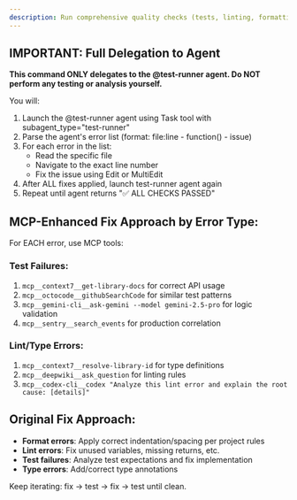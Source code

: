 ```yaml
---
description: Run comprehensive quality checks (tests, linting, formatting) and automatically fix any failures found
---
```


## IMPORTANT: Full Delegation to Agent

**This command ONLY delegates to the @test-runner agent. Do NOT perform any testing or analysis yourself.**

You will:

1. Launch the @test-runner agent using Task tool with subagent_type="test-runner"
2. Parse the agent's error list (format: file:line - function() - issue)
3. For each error in the list:
   - Read the specific file
   - Navigate to the exact line number
   - Fix the issue using Edit or MultiEdit
4. After ALL fixes applied, launch test-runner agent again
5. Repeat until agent returns "✅ ALL CHECKS PASSED"

## MCP-Enhanced Fix Approach by Error Type:

For EACH error, use MCP tools:

### Test Failures:

1. `mcp__context7__get-library-docs` for correct API usage
2. `mcp__octocode__githubSearchCode` for similar test patterns
3. `mcp__gemini-cli__ask-gemini --model gemini-2.5-pro` for logic validation
4. `mcp__sentry__search_events` for production correlation

### Lint/Type Errors:

1. `mcp__context7__resolve-library-id` for type definitions
2. `mcp__deepwiki__ask_question` for linting rules
3. `mcp__codex-cli__codex "Analyze this lint error and explain the root cause: [details]"`

## Original Fix Approach:

- **Format errors**: Apply correct indentation/spacing per project rules
- **Lint errors**: Fix unused variables, missing returns, etc.
- **Test failures**: Analyze test expectations and fix implementation
- **Type errors**: Add/correct type annotations

Keep iterating: fix → test → fix → test until clean.
